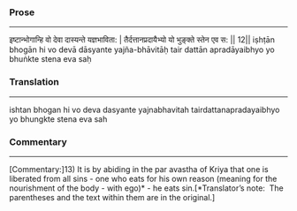 ### Prose 
 --- 
इष्टान्भोगान्हि वो देवा दास्यन्ते यज्ञभाविता: |
तैर्दत्तानप्रदायैभ्यो यो भुङ्क्ते स्तेन एव स: || 12||
iṣhṭān bhogān hi vo devā dāsyante yajña-bhāvitāḥ
tair dattān apradāyaibhyo yo bhuṅkte stena eva saḥ

### Translation 
 --- 
ishtan bhogan hi vo deva dasyante yajnabhavitah tairdattanapradayaibhyo yo bhungkte stena eva sah

### Commentary 
 --- 
[Commentary:]13) It is by abiding in the par avastha of Kriya that one is liberated from all sins - one who eats for his own reason (meaning for the nourishment of the body - with ego)* - he eats sin.[*Translator’s note:  The parentheses and the text within them are in the original.]